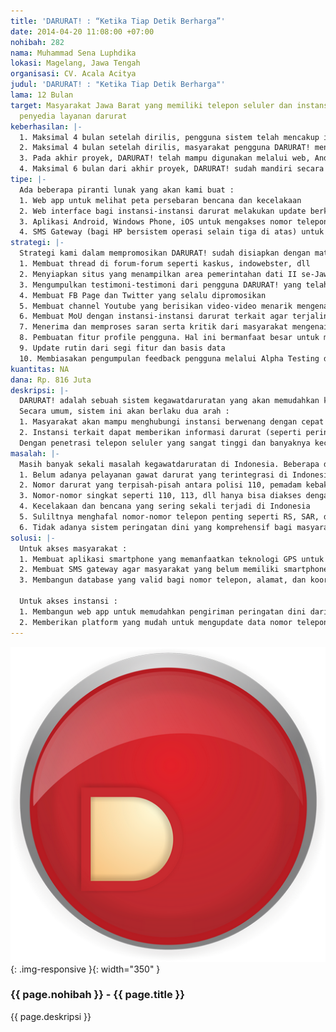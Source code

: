 ```yaml
---
title: 'DARURAT! : “Ketika Tiap Detik Berharga”'
date: 2014-04-20 11:08:00 +07:00
nohibah: 282
nama: Muhammad Sena Luphdika
lokasi: Magelang, Jawa Tengah
organisasi: CV. Acala Acitya
judul: 'DARURAT! : "Ketika Tiap Detik Berharga"'
lama: 12 Bulan
target: Masyarakat Jawa Barat yang memiliki telepon seluler dan instansi-instansi
  penyedia layanan darurat
keberhasilan: |-
  1. Maksimal 4 bulan setelah dirilis, pengguna sistem telah mencakup instansi-instansi darurat se-Jawa Barat
  2. Maksimal 4 bulan setelah dirilis, masyarakat pengguna DARURAT! mencapai 5000 orang
  3. Pada akhir proyek, DARURAT! telah mampu digunakan melalui web, Android, Windows Phone, iOS, dan feature phone
  4. Maksimal 6 bulan dari akhir proyek, DARURAT! sudah mandiri secara finansial
tipe: |-
  Ada beberapa piranti lunak yang akan kami buat :
  1. Web app untuk melihat peta persebaran bencana dan kecelakaan
  2. Web interface bagi instansi-instansi darurat melakukan update berkala dan pemblokiran penelpon iseng
  3. Aplikasi Android, Windows Phone, iOS untuk mengakses nomor telepon dan posisi kantor terdekat serta penerimaan peringatan dini
  4. SMS Gateway (bagi HP bersistem operasi selain tiga di atas) untuk pengiriman nomor-nomor instansi darurat dan pengiriman peringatan dini
strategi: |-
  Strategi kami dalam mempromosikan DARURAT! sudah disiapkan dengan matang :
  1. Membuat thread di forum-forum seperti kaskus, indowebster, dll
  2. Menyiapkan situs yang menampilkan area pemerintahan dati II se-Jawa Barat dengan masing-masing area dapat diklik. Nantinya akan dihitung daerah mana yang ingin diselesaikan terlebih dahulu dengan syarat klik terbanyak.
  3. Mengumpulkan testimoni-testimoni dari pengguna DARURAT! yang telah mendapatkan manfaat dari DARURAT!
  4. Membuat FB Page dan Twitter yang selalu dipromosikan
  5. Membuat channel Youtube yang berisikan video-video menarik mengenai sistem kerja, fitur, dan segalanya tentang DARURAT! (linknya bisa dilihat di http://www.youtube.com/channel/UCB0DI9t7eqh1t7w9WJF5bcw)
  6. Membuat MoU dengan instansi-instansi darurat terkait agar terjalin kepercayaan dan kerja sama yang solid
  7. Menerima dan memproses saran serta kritik dari masyarakat mengenai data yang kurang valid
  8. Pembuatan fitur profile pengguna. Hal ini bermanfaat besar untuk memastikan agar pengguna tidak melakukan telepon iseng. Dengan profile ini, kami bisa melakukan blok pada pengguna DARURAT! yang tidak bertanggung jawab
  9. Update rutin dari segi fitur dan basis data
  10. Membiasakan pengumpulan feedback pengguna melalui Alpha Testing dan Beta Testing (bagi yang berminat menjadi Alpha Tester bisa join Google+ Community kami di https://plus.google.com/u/1/communities/104362800006412859091)
kuantitas: NA
dana: Rp. 816 Juta
deskripsi: |-
  DARURAT! adalah sebuah sistem kegawatdaruratan yang akan memudahkan komunikasi antara masyarakat umum dan instansi-instansi penyedia layanan darurat seperti Polisi, Rumah Sakit, Pemadam Kebakaran, SAR, BPBD, dan lain-lain.
  Secara umum, sistem ini akan berlaku dua arah :
  1. Masyarakat akan mampu menghubungi instansi berwenang dengan cepat dan mudah
  2. Instansi terkait dapat memberikan informasi darurat (seperti peringatan dini gempa) kepada masyarakat dengan segera
  Dengan penetrasi telepon seluler yang sangat tinggi dan banyaknya kecelakaan maupun bencana di Indonesia, sudah saatnya masyarakat dimudahkan dalam mengatasi situasi-situasi darurat dengan menggunakan telepon selulernya.
masalah: |-
  Masih banyak sekali masalah kegawatdaruratan di Indonesia. Beberapa di antaranya :
  1. Belum adanya pelayanan gawat darurat yang terintegrasi di Indonesia (semacam 911)
  2. Nomor darurat yang terpisah-pisah antara polisi 110, pemadam kebakaran 113, dan banyak lagi yang menyusahkan masyarakat luas untuk mengaksesnya
  3. Nomor-nomor singkat seperti 110, 113, dll hanya bisa diakses dengan kode area dan bahkan terkadang tidak aktif
  4. Kecelakaan dan bencana yang sering sekali terjadi di Indonesia
  5. Suliltnya menghafal nomor-nomor telepon penting seperti RS, SAR, dan BPBD yang panjangnya bisa 8 digit lebih
  6. Tidak adanya sistem peringatan dini yang komprehensif bagi masyarakat Indonesia
solusi: |-
  Untuk akses masyarakat :
  1. Membuat aplikasi smartphone yang memanfaatkan teknologi GPS untuk menghubungkan masyarakat dengan instansi terdekat dari posisinya
  2. Membuat SMS gateway agar masyarakat yang belum memiliki smartphone bisa mendapatkan kontak instansi terdekat melalui SMS
  3. Membangun database yang valid bagi nomor telepon, alamat, dan koordinat dari instansi-instansi darurat se-Jawa Barat

  Untuk akses instansi :
  1. Membangun web app untuk memudahkan pengiriman peringatan dini dari instansi berwenang kepada pemilik telepon seluler se-Jawa Barat
  2. Memberikan platform yang mudah untuk mengupdate data nomor telepon, alamat, koordinat, dll yang valid.
---
```


![282](/static/img/hibahcms/282.png){: .img-responsive }{: width="350" }

### {{ page.nohibah }} - {{ page.title }}

{{ page.deskripsi }}
